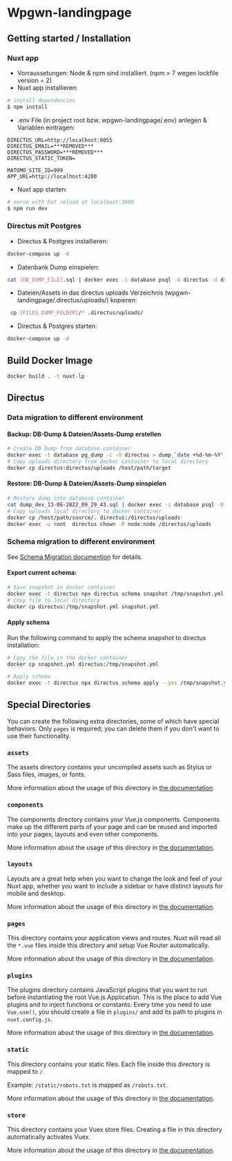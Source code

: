 # Wpgwn-landingpage

## Getting started / Installation

### Nuxt app

- Vorraussetungen: Node & npm sind installiert. (npm > 7 wegen lockfile version = 2)
- Nuxt app installieren:

```bash
# install dependencies
$ npm install
```

- .env File (in project root bzw. wpgwn-landingpage/.env) anlegen & Variablen eintragen:

```
DIRECTUS_URL=http://localhost:8055
DIRECTUS_EMAIL=***REMOVED***
DIRECTUS_PASSWORD=***REMOVED***
DIRECTUS_STATIC_TOKEN=

MATOMO_SITE_ID=999
APP_URL=http://localhost:4200
```

- Nuxt app starten:

```bash
# serve with hot reload at localhost:3000
$ npm run dev
```

### Directus mit Postgres

- Directus & Postgres installieren:

```bash
docker-compose up -d
```

- Datenbank Dump einspielen:

```bash
cat [DB_DUMP_FILE].sql | docker exec -i database psql -U directus -d directus
```

- Dateien/Assets in das directus uploads Verzeichnis (wpgwn-landingpage/.directus/uploads/) kopieren:

```bash
 cp [FILES_DUMP_FOLDER]/* .directus/uploads/
```

- Directus & Postgres starten:

```bash
docker-compose up -d
```

## Build Docker Image

```bash
docker build . -t nuxt-lp
```

## Directus

### Data migration to different environment

#### Backup: DB-Dump & Dateien/Assets-Dump erstellen

```bash
# Create DB Dump from database container
docker exec -t database pg_dump -c -U directus > dump_`date +%d-%m-%Y"_"%H_%M_%S`.sql
# Copy uploads directory from docker container to local directory
docker cp directus:directus/uploads /host/path/target
```

#### Restore: DB-Dump & Dateien/Assets-Dump einspielen

```bash
# Restore dump into database container
cat dump_dev_13-06-2022_09_29_43.sql | docker exec -i database psql -U directus -d directus
# Copy uploads local directory to docker container
docker cp /host/path/source/. directus:/directus/uploads
docker exec -u root  directus chown -R node:node /directus/uploads
```

### Schema migration to different environment

See [Schema Migration documention](https://docs.directus.io/reference/cli/#migrate-schema-to-a-different-environment) for details.

#### Export current schema:

```bash
# Save snapshot in docker container
docker exec -t directus npx directus schema snapshot /tmp/snapshot.yml
# Copy file to local directory
docker cp directus:/tmp/snapshot.yml snapshot.yml
```

#### Apply schema

Run the following command to apply the schema snapshot to directus installation:

```bash
# Copy the file in the docker container
docker cp snapshot.yml directus:/tmp/snapshot.yml

# Apply schema
docker exec -t directus npx directus schema apply --yes /tmp/snapshot.yml
```

## Special Directories

You can create the following extra directories, some of which have special behaviors. Only `pages` is required; you can delete them if you don't want to use their functionality.

### `assets`

The assets directory contains your uncompiled assets such as Stylus or Sass files, images, or fonts.

More information about the usage of this directory in [the documentation](https://nuxtjs.org/docs/2.x/directory-structure/assets).

### `components`

The components directory contains your Vue.js components. Components make up the different parts of your page and can be reused and imported into your pages, layouts and even other components.

More information about the usage of this directory in [the documentation](https://nuxtjs.org/docs/2.x/directory-structure/components).

### `layouts`

Layouts are a great help when you want to change the look and feel of your Nuxt app, whether you want to include a sidebar or have distinct layouts for mobile and desktop.

More information about the usage of this directory in [the documentation](https://nuxtjs.org/docs/2.x/directory-structure/layouts).

### `pages`

This directory contains your application views and routes. Nuxt will read all the `*.vue` files inside this directory and setup Vue Router automatically.

More information about the usage of this directory in [the documentation](https://nuxtjs.org/docs/2.x/get-started/routing).

### `plugins`

The plugins directory contains JavaScript plugins that you want to run before instantiating the root Vue.js Application. This is the place to add Vue plugins and to inject functions or constants. Every time you need to use `Vue.use()`, you should create a file in `plugins/` and add its path to plugins in `nuxt.config.js`.

More information about the usage of this directory in [the documentation](https://nuxtjs.org/docs/2.x/directory-structure/plugins).

### `static`

This directory contains your static files. Each file inside this directory is mapped to `/`.

Example: `/static/robots.txt` is mapped as `/robots.txt`.

More information about the usage of this directory in [the documentation](https://nuxtjs.org/docs/2.x/directory-structure/static).

### `store`

This directory contains your Vuex store files. Creating a file in this directory automatically activates Vuex.

More information about the usage of this directory in [the documentation](https://nuxtjs.org/docs/2.x/directory-structure/store).
